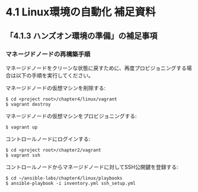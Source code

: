 # 4.1 Linux環境の自動化 補足資料

## 「4.1.3 ハンズオン環境の準備」の補足事項

### マネージドノードの再構築手順

マネージドノードをクリーンな状態に戻すために、再度プロビジョニングする場合は以下の手順を実行してください。

マネージドノードの仮想マシンを削除する:

```shell
$ cd <project root>/chapter4/linux/vagrant
$ vagrant destroy
```

マネージドノードの仮想マシンをプロビジョニングする:

```shell
$ vagrant up
```

コントロールノードにログインする:

```shell
$ cd <project root>/chapter2/vagrant
$ vagrant ssh
```

コントロールノードからマネージドノードに対してSSH公開鍵を登録する:

```shell
$ cd ~/ansible-labs/chapter4/linux/playbooks
$ ansible-playbook -i inventory.yml ssh_setup.yml
```
